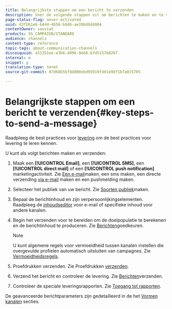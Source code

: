 ```yaml
---
title: Belangrijkste stappen om een bericht te verzenden
description: Voer de volgende stappen uit om berichten te maken en te verzenden met Adobe Campaign.
page-status-flag: never-activated
uuid: d3fbb1e6-6444-4b56-b9d6-ae39bd8d4804
contentOwner: sauviat
products: SG_CAMPAIGN/STANDARD
audience: channels
content-type: reference
topic-tags: about-communication-channels
discoiquuid: a51351ee-e3b6-4996-9e68-b7d5157b8207
internal: n
snippet: y
translation-type: tm+mt
source-git-commit: 07d68b5bf8d800ebd95919f491e98f1b7a015705

---
```



# Belangrijkste stappen om een bericht te verzenden{#key-steps-to-send-a-message}

Raadpleeg de best practices voor [levering](https://helpx.adobe.com/campaign/kb/delivery-best-practices.html) om de best practices voor levering te leren kennen.

U kunt als volgt berichten maken en verzenden:

1. Maak een **[!UICONTROL Email]**, een **[!UICONTROL SMS]**, een **[!UICONTROL direct mail]** of een **[!UICONTROL push notification]** marketingactiviteit. Zie [Een e-mail](../../channels/using/creating-an-email.md)maken, een sms [](../../channels/using/creating-an-sms-message.md)maken, een directe verzending [via e-mail](../../channels/using/creating-the-direct-mail.md) maken en een pushmelding [](../../channels/using/preparing-and-sending-a-push-notification.md)maken.
1. Selecteer het publiek van uw bericht. Zie [Soorten publiek](../../audiences/using/creating-audiences.md)maken.
1. Bepaal de berichtinhoud en zijn verpersoonlijkingselementen. Raadpleeg de [inhoudseditor](../../designing/using/designing-content-in-adobe-campaign.md) voor e-mail of specifieke inhoud voor andere kanalen.
1. Begin het verzenden voor te bereiden om de doelpopulatie te berekenen en de berichtinhoud te produceren. Zie [Berichten](../../sending/using/preparing-the-send.md)goedkeuren.

   >[!NOTE]
   >
   >U kunt algemene regels voor vermoeidheid tussen kanalen instellen die overgevulde profielen automatisch uitsluiten van campagnes. Zie [Vermoeidheidsregels](../../administration/using/fatigue-rules.md).

1. Proefdrukken verzenden. Zie Proefdrukken [verzenden](../../sending/using/sending-proofs.md).
1. Verzend het bericht en controleer de levering. Zie [Berichten](../../sending/using/confirming-the-send.md)verzenden.
1. Controleer de speciale leveringsrapporten. Zie [Toegang tot rapporten](../../reporting/using/about-dynamic-reports.md).

De geavanceerde berichtparameters zijn gedetailleerd in de het [Vormen kanalen](../../administration/using/about-channel-configuration.md) secties.
